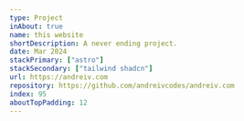 ```yaml
---
type: Project
inAbout: true
name: this website
shortDescription: A never ending project.
date: Mar 2024
stackPrimary: ["astro"]
stackSecondary: ["tailwind shadcn"]
url: https://andreiv.com
repository: https://github.com/andreivcodes/andreiv.com
index: 95
aboutTopPadding: 12
---
```

